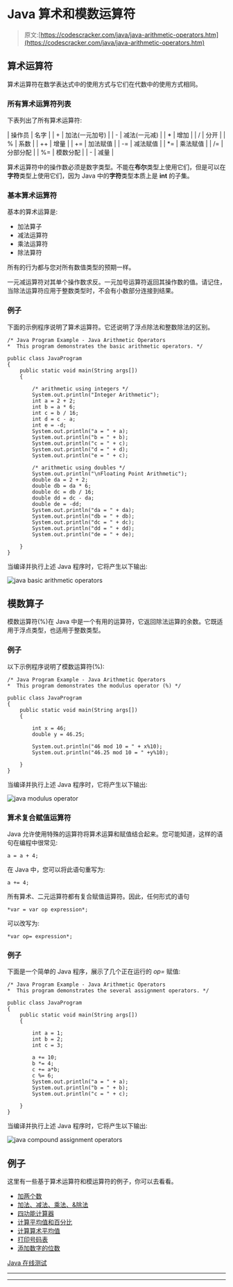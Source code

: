 # Java 算术和模数运算符

> 原文:[https://codescracker.com/java/java-arithmetic-operators.htm](https://codescracker.com/java/java-arithmetic-operators.htm)

## 算术运算符

算术运算符在数学表达式中的使用方式与它们在代数中的使用方式相同。

### 所有算术运算符列表

下表列出了所有算术运算符:

| 操作员 | 名字 |
| + | 加法(一元加号) |
| - | 减法(一元减) |
| * | 增加 |
| / | 分开 |
| % | 系数 |
| ++ | 增量 |
| += | 加法赋值 |
| -= | 减法赋值 |
| *= | 乘法赋值 |
| /= | 分部分配 |
| %= | 模数分配 |
| - | 减量 |

算术运算符中的操作数必须是数字类型。不能在**布尔**类型上使用它们，但是可以在 **字符**类型上使用它们，因为 Java 中的**字符**类型本质上是 **int** 的子集。

### 基本算术运算符

基本的算术运算是:

*   加法算子
*   减法运算符
*   乘法运算符
*   除法算符

所有的行为都与您对所有数值类型的预期一样。

一元减运算符对其单个操作数求反。一元加号运算符返回其操作数的值。请记住，当除法运算符应用于整数类型时，不会有小数部分连接到结果。

### 例子

下面的示例程序说明了算术运算符。它还说明了浮点除法和整数除法的区别。

```
/* Java Program Example - Java Arithmetic Operators
*  This program demonstrates the basic arithmetic operators. */

public class JavaProgram
{   
    public static void main(String args[])
    {

        /* arithmetic using integers */
        System.out.println("Integer Arithmetic");
        int a = 2 + 2;
        int b = a * 6;
        int c = b / 16;
        int d = c - a;
        int e = -d;        
        System.out.println("a = " + a);
        System.out.println("b = " + b);
        System.out.println("c = " + c);
        System.out.println("d = " + d);
        System.out.println("e = " + c);

        /* arithmetic using doubles */
        System.out.println("\nFloating Point Arithmetic");
        double da = 2 + 2;
        double db = da * 6;
        double dc = db / 16;
        double dd = dc - da;
        double de = -dd;
        System.out.println("da = " + da);
        System.out.println("db = " + db);
        System.out.println("dc = " + dc);
        System.out.println("dd = " + dd);
        System.out.println("de = " + de);

    }
}
```

当编译并执行上述 Java 程序时，它将产生以下输出:

![java basic arithmetic operators](../Images/a7151be8136e52b0fa6ee8f63fced486.png)

## 模数算子

模数运算符(%)在 Java 中是一个有用的运算符，它返回除法运算的余数。它既适用于浮点类型，也适用于整数类型。

### 例子

以下示例程序说明了模数运算符(%):

```
/* Java Program Example - Java Arithmetic Operators
*  This program demonstrates the modulus operator (%) */

public class JavaProgram
{   
    public static void main(String args[])
    {

        int x = 46;
        double y = 46.25;

        System.out.println("46 mod 10 = " + x%10);
        System.out.println("46.25 mod 10 = " +y%10);

    }
}
```

当编译并执行上述 Java 程序时，它将产生以下输出:

![java modulus operator](../Images/f330ed1d139ec11768609cc42a5a8e9a.png)

### 算术复合赋值运算符

Java 允许使用特殊的运算符将算术运算和赋值结合起来。您可能知道，这样的语句在编程中很常见:

```
a = a + 4;
```

在 Java 中，您可以将此语句重写为:

```
a += 4;
```

所有算术、二元运算符都有复合赋值运算符。因此，任何形式的语句

```
*var = var op expression*;
```

可以改写为:

```
*var op= expression*;
```

### 例子

下面是一个简单的 Java 程序，展示了几个正在运行的 *op=* 赋值:

```
/* Java Program Example - Java Arithmetic Operators
*  This program demonstrates the several assignment operators. */

public class JavaProgram
{   
    public static void main(String args[])
    {

        int a = 1;
        int b = 2;
        int c = 3;

        a += 10;
        b *= 4;
        c += a*b;
        c %= 6;
        System.out.println("a = " + a);
        System.out.println("b = " + b);
        System.out.println("c = " + c);

    }
}
```

当编译并执行上述 Java 程序时，它将产生以下输出:

![java compound assignment operators](../Images/e2cf95a5902c7a0d1e8a0e9cb0d88f6b.png)

## 例子

这里有一些基于算术运算符和模运算符的例子，你可以去看看。

*   [加两个数](/java/program/java-program-add-two-numbers.htm)
*   [加法、减法、乘法、&除法](/java/program/addition-subtraction-multiplication-division.htm)
*   [四功能计算器](/java/program/java-program-make-calculator.htm)
*   [计算平均值和百分比](/java/program/java-program-calculate-average-percentage.htm)
*   [计算算术平均值](/java/program/java-program-calculate-arithmetic-mean.htm)
*   [打印号码表](/java/program/java-program-print-table-of-number.htm)
*   [添加数字的位数](/java/program/java-program-add-digits-of-number.htm)

[Java 在线测试](/exam/showtest.php?subid=1)

* * *

* * *